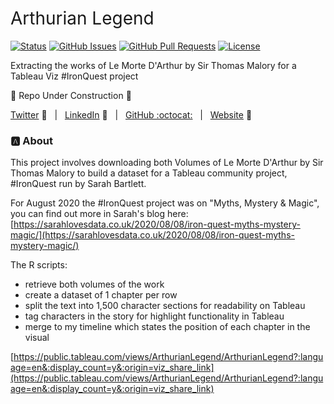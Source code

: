 <h1 style="font-weight:normal">
  Arthurian Legend
</h1>


[![Status](https://www.repostatus.org/badges/latest/wip.svg)]() [![GitHub Issues](https://img.shields.io/github/issues/wjsutton/arthurian_legend.svg)](https://github.com/wjsutton/arthurian_legend/issues) [![GitHub Pull Requests](https://img.shields.io/github/issues-pr/wjsutton/arthurian_legend.svg)](https://github.com/wjsutton/arthurian_legend/pulls) [![License](https://img.shields.io/badge/license-MIT-blue.svg)](/LICENSE)

Extracting the works of Le Morte D'Arthur by Sir Thomas Malory for a Tableau Viz #IronQuest project
 
:construction: Repo Under Construction :construction: 

[Twitter][Twitter] :speech_balloon:&nbsp;&nbsp;&nbsp;|&nbsp;&nbsp;&nbsp;[LinkedIn][LinkedIn] :necktie:&nbsp;&nbsp;&nbsp;|&nbsp;&nbsp;&nbsp;[GitHub :octocat:][GitHub]&nbsp;&nbsp;&nbsp;|&nbsp;&nbsp;&nbsp;[Website][Website] :link:


<!--
Quick Link 
-->

[Twitter]:https://twitter.com/WJSutton12
[LinkedIn]:https://www.linkedin.com/in/will-sutton-14711627/
[GitHub]:https://github.com/wjsutton
[Website]:https://wjsutton.github.io/


### :a: About

This project involves downloading both Volumes of Le Morte D'Arthur by Sir Thomas Malory to build a dataset for a Tableau community project, #IronQuest run by Sarah Bartlett. 

For August 2020 the #IronQuest project was on "Myths, Mystery & Magic", you can find out more in Sarah's blog here: [https://sarahlovesdata.co.uk/2020/08/08/iron-quest-myths-mystery-magic/](https://sarahlovesdata.co.uk/2020/08/08/iron-quest-myths-mystery-magic/)


The R scripts:
- retrieve both volumes of the work
- create a dataset of 1 chapter per row
- split the text into 1,500 character sections for readability on Tableau
- tag characters in the story for highlight functionality in Tableau
- merge to my timeline which states the position of each chapter in the visual


[https://public.tableau.com/views/ArthurianLegend/ArthurianLegend?:language=en&:display_count=y&:origin=viz_share_link](https://public.tableau.com/views/ArthurianLegend/ArthurianLegend?:language=en&:display_count=y&:origin=viz_share_link)


